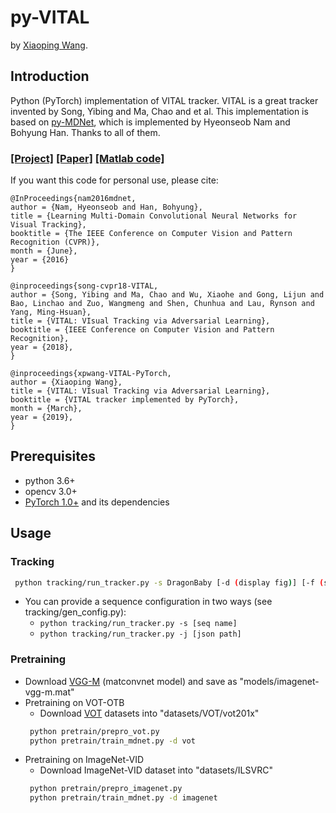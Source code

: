 # py-VITAL
by [Xiaoping Wang](http://blog.keeplearning.group/about/).  
## Introduction
Python (PyTorch) implementation of VITAL tracker. VITAL is a great tracker invented by Song, Yibing and Ma, Chao and et al. This implementation is based on [py-MDNet](https://github.com/HyeonseobNam/py-MDNet), which is implemented by Hyeonseob Nam and Bohyung Han. Thanks to all of them.  

### [[Project]](https://ybsong00.github.io/cvpr18_tracking/index.html) [[Paper]](https://arxiv.org/pdf/1804.04273.pdf) [[Matlab code]](https://github.com/ybsong00/Vital_release)  

If you want this code for personal use, please cite:   

    @InProceedings{nam2016mdnet,
    author = {Nam, Hyeonseob and Han, Bohyung},
    title = {Learning Multi-Domain Convolutional Neural Networks for Visual Tracking},
    booktitle = {The IEEE Conference on Computer Vision and Pattern Recognition (CVPR)},
    month = {June},
    year = {2016}
    }  
    
    @inproceedings{song-cvpr18-VITAL,
    author = {Song, Yibing and Ma, Chao and Wu, Xiaohe and Gong, Lijun and Bao, Linchao and Zuo, Wangmeng and Shen, Chunhua and Lau, Rynson and Yang, Ming-Hsuan}, 
    title = {VITAL: VIsual Tracking via Adversarial Learning}, 
    booktitle = {IEEE Conference on Computer Vision and Pattern Recognition},    
    year = {2018},
    }  
      
    @inproceedings{xpwang-VITAL-PyTorch,
    author = {Xiaoping Wang}, 
    title = {VITAL: VIsual Tracking via Adversarial Learning}, 
    booktitle = {VITAL tracker implemented by PyTorch}, 
    month = {March},
    year = {2019},
    }  

## Prerequisites
- python 3.6+
- opencv 3.0+
- [PyTorch 1.0+](http://pytorch.org/) and its dependencies

## Usage

### Tracking
```bash
 python tracking/run_tracker.py -s DragonBaby [-d (display fig)] [-f (save fig)]
```
 - You can provide a sequence configuration in two ways (see tracking/gen_config.py):
   - ```python tracking/run_tracker.py -s [seq name]```
   - ```python tracking/run_tracker.py -j [json path]```

### Pretraining
 - Download [VGG-M](http://www.vlfeat.org/matconvnet/models/imagenet-vgg-m.mat) (matconvnet model) and save as "models/imagenet-vgg-m.mat"
 - Pretraining on VOT-OTB
   - Download [VOT](http://www.votchallenge.net/) datasets into "datasets/VOT/vot201x"
    ``` bash
     python pretrain/prepro_vot.py
     python pretrain/train_mdnet.py -d vot
    ```
 - Pretraining on ImageNet-VID
   - Download ImageNet-VID dataset into "datasets/ILSVRC"
    ``` bash
     python pretrain/prepro_imagenet.py
     python pretrain/train_mdnet.py -d imagenet
    ```
